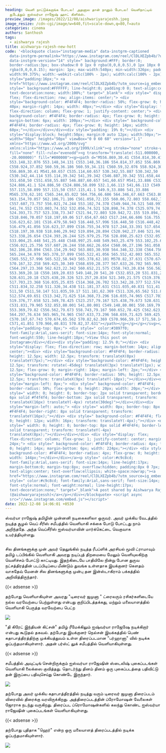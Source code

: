 ```yaml
---
heading: வெளி நாட்டுக்கறாங்க போடல! அதனால தான் நானும் போடல! வெளிநாட்டில்
  சூடேத்தும் ஐஸ்வர்யா ராஜேஷ் ஹாட் கிளிக்ஸ்.
preview_image: /images/2022/12/08/aishwariyarajeshh.jpeg
image_resize: /cdn-cgi/image/w=640,fit=scale-down,q=80,f=auto
categories: cinema
authors: Santhosh
tags:
  - aishwarya rajesh
title: aishwarya-rajesh-new-hott
code: '<blockquote class="instagram-media" data-instgrm-captioned
  data-instgrm-permalink="https://www.instagram.com/reel/ClDLXEZpb4b/?utm_source=ig_embed&amp;utm_campaign=loading"
  data-instgrm-version="14" style=" background:#FFF; border:0;
  border-radius:3px; box-shadow:0 0 1px 0 rgba(0,0,0,0.5),0 1px 10px 0
  rgba(0,0,0,0.15); margin: 1px; max-width:540px; min-width:326px; padding:0;
  width:99.375%; width:-webkit-calc(100% - 2px); width:calc(100% - 2px);"><div
  style="padding:16px;"> <a
  href="https://www.instagram.com/reel/ClDLXEZpb4b/?utm_source=ig_embed&amp;utm_campaign=loading"
  style=" background:#FFFFFF; line-height:0; padding:0 0; text-align:center;
  text-decoration:none; width:100%;" target="_blank"> <div style=" display:
  flex; flex-direction: row; align-items: center;"> <div
  style="background-color: #F4F4F4; border-radius: 50%; flex-grow: 0; height:
  40px; margin-right: 14px; width: 40px;"></div> <div style="display: flex;
  flex-direction: column; flex-grow: 1; justify-content: center;"> <div style="
  background-color: #F4F4F4; border-radius: 4px; flex-grow: 0; height: 14px;
  margin-bottom: 6px; width: 100px;"></div> <div style=" background-color:
  #F4F4F4; border-radius: 4px; flex-grow: 0; height: 14px; width:
  60px;"></div></div></div><div style="padding: 19% 0;"></div> <div
  style="display:block; height:50px; margin:0 auto 12px; width:50px;"><svg
  width="50px" height="50px" viewBox="0 0 60 60" version="1.1"
  xmlns="https://www.w3.org/2000/svg"
  xmlns:xlink="https://www.w3.org/1999/xlink"><g stroke="none" stroke-width="1"
  fill="none" fill-rule="evenodd"><g transform="translate(-511.000000,
  -20.000000)" fill="#000000"><g><path d="M556.869,30.41 C554.814,30.41
  553.148,32.076 553.148,34.131 C553.148,36.186 554.814,37.852 556.869,37.852
  C558.924,37.852 560.59,36.186 560.59,34.131 C560.59,32.076 558.924,30.41
  556.869,30.41 M541,60.657 C535.114,60.657 530.342,55.887 530.342,50
  C530.342,44.114 535.114,39.342 541,39.342 C546.887,39.342 551.658,44.114
  551.658,50 C551.658,55.887 546.887,60.657 541,60.657 M541,33.886 C532.1,33.886
  524.886,41.1 524.886,50 C524.886,58.899 532.1,66.113 541,66.113 C549.9,66.113
  557.115,58.899 557.115,50 C557.115,41.1 549.9,33.886 541,33.886
  M565.378,62.101 C565.244,65.022 564.756,66.606 564.346,67.663 C563.803,69.06
  563.154,70.057 562.106,71.106 C561.058,72.155 560.06,72.803 558.662,73.347
  C557.607,73.757 556.021,74.244 553.102,74.378 C549.944,74.521 548.997,74.552
  541,74.552 C533.003,74.552 532.056,74.521 528.898,74.378 C525.979,74.244
  524.393,73.757 523.338,73.347 C521.94,72.803 520.942,72.155 519.894,71.106
  C518.846,70.057 518.197,69.06 517.654,67.663 C517.244,66.606 516.755,65.022
  516.623,62.101 C516.479,58.943 516.448,57.996 516.448,50 C516.448,42.003
  516.479,41.056 516.623,37.899 C516.755,34.978 517.244,33.391 517.654,32.338
  C518.197,30.938 518.846,29.942 519.894,28.894 C520.942,27.846 521.94,27.196
  523.338,26.654 C524.393,26.244 525.979,25.756 528.898,25.623 C532.057,25.479
  533.004,25.448 541,25.448 C548.997,25.448 549.943,25.479 553.102,25.623
  C556.021,25.756 557.607,26.244 558.662,26.654 C560.06,27.196 561.058,27.846
  562.106,28.894 C563.154,29.942 563.803,30.938 564.346,32.338 C564.756,33.391
  565.244,34.978 565.378,37.899 C565.522,41.056 565.552,42.003 565.552,50
  C565.552,57.996 565.522,58.943 565.378,62.101 M570.82,37.631 C570.674,34.438
  570.167,32.258 569.425,30.349 C568.659,28.377 567.633,26.702 565.965,25.035
  C564.297,23.368 562.623,22.342 560.652,21.575 C558.743,20.834 556.562,20.326
  553.369,20.18 C550.169,20.033 549.148,20 541,20 C532.853,20 531.831,20.033
  528.631,20.18 C525.438,20.326 523.257,20.834 521.349,21.575 C519.376,22.342
  517.703,23.368 516.035,25.035 C514.368,26.702 513.342,28.377 512.574,30.349
  C511.834,32.258 511.326,34.438 511.181,37.631 C511.035,40.831 511,41.851
  511,50 C511,58.147 511.035,59.17 511.181,62.369 C511.326,65.562 511.834,67.743
  512.574,69.651 C513.342,71.625 514.368,73.296 516.035,74.965 C517.703,76.634
  519.376,77.658 521.349,78.425 C523.257,79.167 525.438,79.673 528.631,79.82
  C531.831,79.965 532.853,80.001 541,80.001 C549.148,80.001 550.169,79.965
  553.369,79.82 C556.562,79.673 558.743,79.167 560.652,78.425 C562.623,77.658
  564.297,76.634 565.965,74.965 C567.633,73.296 568.659,71.625 569.425,69.651
  C570.167,67.743 570.674,65.562 570.82,62.369 C570.966,59.17 571,58.147 571,50
  C571,41.851 570.966,40.831 570.82,37.631"></path></g></g></g></svg></div><div
  style="padding-top: 8px;"> <div style=" color:#3897f0;
  font-family:Arial,sans-serif; font-size:14px; font-style:normal;
  font-weight:550; line-height:18px;">View this post on
  Instagram</div></div><div style="padding: 12.5% 0;"></div> <div
  style="display: flex; flex-direction: row; margin-bottom: 14px; align-items:
  center;"><div> <div style="background-color: #F4F4F4; border-radius: 50%;
  height: 12.5px; width: 12.5px; transform: translateX(0px)
  translateY(7px);"></div> <div style="background-color: #F4F4F4; height:
  12.5px; transform: rotate(-45deg) translateX(3px) translateY(1px); width:
  12.5px; flex-grow: 0; margin-right: 14px; margin-left: 2px;"></div> <div
  style="background-color: #F4F4F4; border-radius: 50%; height: 12.5px; width:
  12.5px; transform: translateX(9px) translateY(-18px);"></div></div><div
  style="margin-left: 8px;"> <div style=" background-color: #F4F4F4;
  border-radius: 50%; flex-grow: 0; height: 20px; width: 20px;"></div> <div
  style=" width: 0; height: 0; border-top: 2px solid transparent; border-left:
  6px solid #f4f4f4; border-bottom: 2px solid transparent; transform:
  translateX(16px) translateY(-4px) rotate(30deg)"></div></div><div
  style="margin-left: auto;"> <div style=" width: 0px; border-top: 8px solid
  #F4F4F4; border-right: 8px solid transparent; transform:
  translateY(16px);"></div> <div style=" background-color: #F4F4F4; flex-grow:
  0; height: 12px; width: 16px; transform: translateY(-4px);"></div> <div
  style=" width: 0; height: 0; border-top: 8px solid #F4F4F4; border-left: 8px
  solid transparent; transform: translateY(-4px)
  translateX(8px);"></div></div></div> <div style="display: flex;
  flex-direction: column; flex-grow: 1; justify-content: center; margin-bottom:
  24px;"> <div style=" background-color: #F4F4F4; border-radius: 4px; flex-grow:
  0; height: 14px; margin-bottom: 6px; width: 224px;"></div> <div style="
  background-color: #F4F4F4; border-radius: 4px; flex-grow: 0; height: 14px;
  width: 144px;"></div></div></a><p style=" color:#c9c8cd;
  font-family:Arial,sans-serif; font-size:14px; line-height:17px;
  margin-bottom:0; margin-top:8px; overflow:hidden; padding:8px 0 7px;
  text-align:center; text-overflow:ellipsis; white-space:nowrap;"><a
  href="https://www.instagram.com/reel/ClDLXEZpb4b/?utm_source=ig_embed&amp;utm_campaign=loading"
  style=" color:#c9c8cd; font-family:Arial,sans-serif; font-size:14px;
  font-style:normal; font-weight:normal; line-height:17px;
  text-decoration:none;" target="_blank">A post shared by Aishwarya Rajesh
  (@aishwaryarajessh)</a></p></div></blockquote> <script async
  src="//www.instagram.com/embed.js"></script>'
date: 2022-12-08 14:06:01 +0530
---
```

ஸ்வர்யா ராஜேஷ் தமிழின் முன்னனி நடிகைகளிலா ஒருவர். அவர் முக்கிய வேடத்தில் நடித்த சூழல் வெப் சீரிஸ்  சமீபத்தில் வெளியாகி சக்கை போடு போட்டது நாம் அறிந்ததே. அந்த வெப்சீரிஸ் ஐஸ்வர்யாவின் மார்க்கெட்டை வெகுவாக உயர்த்தியுள்ளது.


![]()

சில தினங்களுக்கு முன்  அவர் தெலுங்கில் நடித்த ரீபப்ளிக் அரசியல் மூவி ட்ராமாவும் தமிழ் டப்பிங்கில் வெளியாகி அவரது நடிப்புத் திறமையை மேலும் வெளியுலகிற்கு வெளிச்சம் போட்டு காட்டியது. இதற்கிடையே பாதியிலே நின்று போன துருவ நட்சத்திரத்தின் படப்பிடிப்பை மீண்டும் துவங்க உள்ளதாக  இயக்குனர் கெளதம் வாசுதேவ் மேனன் சில தினங்களுக்கு முன்பு தன இன்ஸ்டாகிராம் பக்கத்தில் அறிவித்திருந்தார். 

{{< adsense >}}


தற்போது வெளியாகியுள்ள அவரது "டிரைவர் ஜமுனா " ட்ரைலரும் ரசிகர்களிடையே நல்ல வரவேற்பை பெற்றுள்ளது என்பது குறிப்பிடத்தக்கது, மற்றும் மலையாளத்தில் வெளியாகி பெருத்த வரவேற்பை பெட்ற  

![](/images/2022/12/08/aishwarya-rajesh-new-hott.jpeg)

"தி கிரேட் இந்தியன் கிட்சன்" தமிழ் ரீமேக்கிலும் ஐஷ்வர்யா ராஜேஷே நடிக்கிறார் என்பது கூடுதல் தகவல். தற்போது இயக்குனர் நெல்சன் இயக்கத்தில் பெண் கதாபாத்திரத்திற்கு முக்கியத்துவம் உள்ள திரைப்படமான "பர்ஹானா" வில் நடிக்க ஒப்பந்தமாகியுள்ளார். அதன் பர்ஸ்ட் லுக் சமீபத்தில் வெளியாகியுள்ளது.

{{< adsense >}}


சமீபத்தில் அவுட்டிங் சென்றிருக்கும் ஐஸ்வர்யா ராஜேஷின் ஸ்டைலிஷ் புகைப்படங்கள் வெளியாகி லைக்ஸை குவித்தது. தொடர்ந்து தினம் தினம் ஒரு புகைப்படத்தை பதிவிட்டு தன் இருப்பை பதிவுசெய்து கொண்டே இருந்தார். 


![](/images/2022/12/08/aishwarya-rajesh-new-hott2.jpeg)

தற்போது அவர் முக்கிய கதாபாத்திரத்தில் நடித்து வரும் டிரைவர் ஜமுனா திரைப்படம் விரைவில் திரைக்கு வரவிருக்கிறது. அத்திரைப்படத்தின் ப்ரோமோஷன் வேலைகள் ஜோராக நடந்து வருகிறது. திரைப்பட ப்ரொமோஷன்களில் கலந்து கொண்ட ஐஸ்வர்யா ராஜேஷின் புகைப்படங்கள் வெளியாகியுள்ளது.

{{< adsense >}}


தற்போது புதிதாக "ஹெர்" என்ற ஒரு மலையாளத் திரைப்படத்தில் நடிக்க ஒப்பந்தமாகியுள்ளார்.

![](/images/2022/12/08/aishwarya-rajesh-new-hott6.jpeg)
